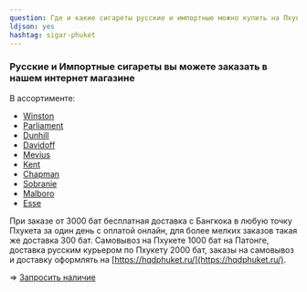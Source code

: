 ```yaml
---
question: Где и какие сигареты русские и импортные можно купить на Пхукете?
ldjson: yes
hashtag: sigar-phuket
---
```


### Русские и Импортные сигареты вы можете заказать в нашем интернет магазине

В ассортименте:

* [Winston](https://hqdphuket.ru/)
* [Parliament](https://hqdphuket.ru/)
* [Dunhill](https://hqdphuket.ru/)
* [Davidoff](https://hqdphuket.ru/)
* [Mevius](https://hqdphuket.ru/)
* [Kent](https://hqdphuket.ru/)
* [Chapman](https://hqdphuket.ru/)
* [Sobranie](https://hqdphuket.ru/)
* [Malboro](https://hqdphuket.ru/)
* [Esse](https://hqdphuket.ru/)

При заказе от 3000 бат бесплатная доставка c Бангкока в любую точку Пхукета за один день с оплатой онлайн, для более мелких заказов такая же доставка 300 бат. Самовывоз на Пхукете 1000 бат на Патонге, доставка русским курьером по Пхукету 2000 бат,  заказы на самовывоз и доставку оформлять на [https://hqdphuket.ru/](https://hqdphuket.ru/).

=> [Запросить наличие](https://t.me/kolesnikov1988)
